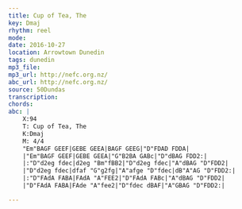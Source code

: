 ```yaml
---
title: Cup of Tea, The
key: Dmaj
rhythm: reel 
mode:
date: 2016-10-27
location: Arrowtown Dunedin
tags: dunedin
mp3_file:
mp3_url: http://nefc.org.nz/
abc_url: http://nefc.org.nz/
source: 50Dundas
transcription:
chords: 
abc: |
    X:94
    T: Cup of Tea, The
    K:Dmaj
    M: 4/4
    "Em"BAGF GEEF|GEBE GEEA|BAGF GEEG|"D"FDAD FDDA|
    |"Em"BAGF GEEF|GEBE GEEA|"G"B2BA GABc|"D"dBAG FDD2:|
    |:"D"d2eg fdec|d2eg "Bm"fBB2|"D"d2eg fdec|"A"dBAG "D"FDD2|
    |"D"d2eg fdec|dfaf "G"g2fg|"A"afge "D"fdec|dB"A"AG "D"FDD2:|
    |:"D"FAdA FABA|FAdA "A"FEE2|"D"FAdA FABc|"A"dBAG "D"FDD2|
    |"D"FAdA FABA|FAde "A"fee2|"D"fdec dBAF|"A"GBAG "D"FDD2:|

---
```

